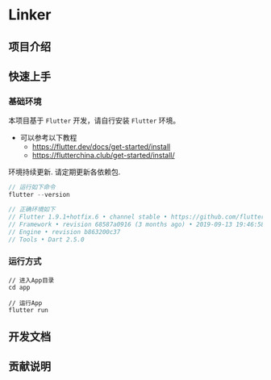 # Linker

## 项目介绍

## 快速上手

### 基础环境
本项目基于 `Flutter` 开发，请自行安装 `Flutter` 环境。
- 可以参考以下教程
    - https://flutter.dev/docs/get-started/install
    - https://flutterchina.club/get-started/install/

环境持续更新. 请定期更新各依赖包.

```dart
// 运行如下命令
flutter --version

// 正确环境如下
// Flutter 1.9.1+hotfix.6 • channel stable • https://github.com/flutter/flutter.git
// Framework • revision 68587a0916 (3 months ago) • 2019-09-13 19:46:58 -0700
// Engine • revision b863200c37
// Tools • Dart 2.5.0
```

### 运行方式
```
// 进入App目录
cd app

// 运行App
flutter run
```

## 开发文档

## 贡献说明